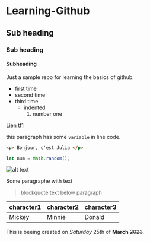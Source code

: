 # Learning-Github
## Sub heading 
### Sub heading 
#### Subheading
Just a sample repo for learning the basics of github.

- first time
- second time
- third time
  - indented
     1. number one


[Lien tf1](https://www.tf1.fr) 

this paragraph has some `variable` in line code.

``` html 
<p> Bonjour, c'est Julia </p>

```
```javascript
let num = Math.random();

```


![alt text](https://www.unoceandecroisieres.com/uploads/media/4_3/02/1492-Destinations%20Croisie%CC%80res%20Fakarawa.jpg?v=1-0)


Some paragraphe with text
> blockquote text below paragraph


|character1|character2|character3
|---|---|---|
|Mickey|Minnie|Donald

This is beeing created on *Saturday* 25th of **March** ~~2023~~.
